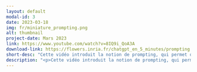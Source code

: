 ```yaml
---
layout: default
modal-id: 3
date: 2023-03-18
img: fr/miniature_prompting.png
alt: thumbnail
project-date: Mars 2023
link: https://www.youtube.com/watch?v=8IQ9i_QoA3A
download-link: https://flowers.inria.fr/chatgpt_en_5_minutes/prompting.mov
short-desc: "Cette vidéo introduit la notion de prompting, qui permet de faire réaliser une certaine tâche à un modèle de langage."
description: "<p>Cette vidéo introduit la notion de prompting, qui permet de faire réaliser une certaine tâche à un modèle de langage (par exemple #ChatGPT) en lui expliquant cette tâche au moyen de phrases en langage naturel. On y voit, au travers d’exemples, deux méthodes de prompting (expliquer la tâche en langage naturel, et donner des exemples de réalisation de la tâche).<br/><br/>Quelques exemples de \"prompts\" correspondants à des usages divers sont présentés, comme la génération de questions pour aider des élèves à réviser ou à anticiper des questions sur un sujet, ou l'aide à la rédaction à partir de notes.</p>"
---
```

